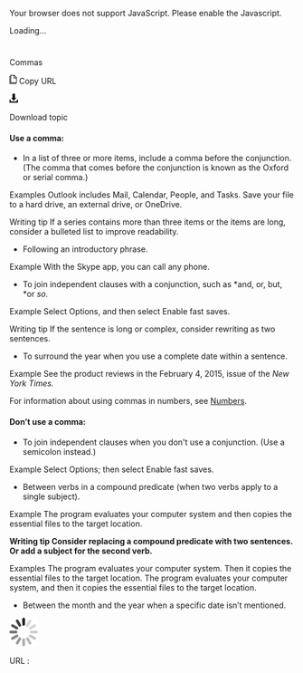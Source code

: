 Your browser does not support JavaScript. Please enable the Javascript.

Loading...

# 

Commas

![Copy URL](commas_files/Copy.png)
Copy URL

![Download](commas_files/Download.png)

Download topic

#### 

#### Use a comma:

  - In
    a list of three or more items, include a comma before the conjunction.
    (The comma that comes before the conjunction is known as the Oxford or
    serial comma.)

Examples
Outlook includes Mail, Calendar, People, and Tasks.
Save your file to a hard drive, an external drive, or OneDrive.

Writing tip If a series contains more than three items or the items are long, consider a bulleted list to improve readability.

  - Following an introductory phrase. 

Example With the Skype app, you can call any phone.

  - To join independent clauses with a conjunction, such as *and, or, but, *or *so.*

Example Select Options, and then select Enable fast saves.

Writing tip If the sentence is long or complex, consider rewriting as two sentences.

  - To surround the year when you use a complete date within a sentence.

Example See the product reviews in the February 4, 2015, issue of the *New York Times.*

For information about using commas in numbers, see [](https://worldready.cloudapp.net/Styleguide/Read?id=2700&topicid=36307)[Numbers](https://worldready.cloudapp.net/Styleguide/Read?id=2700&topicid=33688).

#### Don’t use a comma:

  - To join independent clauses when you don't use a conjunction. (Use a semicolon instead.)

Example Select Options; then select Enable fast saves.

  - Between verbs in a compound predicate (when two verbs apply to a single subject).

Example The program evaluates your computer system and then copies the essential files to the target location. 

**Writing tip Consider replacing a compound predicate with two sentences. Or add a subject for the second verb.**

Examples 
The program evaluates your computer system. Then it copies the essential files to the target location.
The program evaluates your computer system, and then it copies the essential files to the target location. 

  - Between the month and the year when a specific date isn’t mentioned.

![In progress](commas_files/activity-large.gif)

URL :
